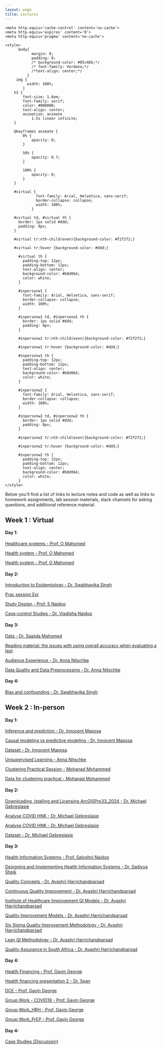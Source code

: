 ```yaml
---
layout: page
title: Lectures
---
```

<html lang="en">
    
<head>
    <meta charset="UTF-8">
     <meta name="viewport" content="width=device-width, initial-scale=1.0"> 

    <meta http-equiv='cache-control' content='no-cache'> 
    <meta http-equiv='expires' content='0'> 
    <meta http-equiv='pragma' content='no-cache'>
  
    <style>
          body{
                margin: 0;
                padding: 0;
                /* background-color: #05c46b;*/
                /* font-family: Verdana;*/
                /*text-align: center;*/
              }
         img {
              width: 100%;
            }
        h3 {
            font-size: 1.6em;
            font-family: serif;
            color: #008000;
            text-align: center;
            animation: animate 
                1.5s linear infinite;
        }
  
        @keyframes animate {
            0% {
                opacity: 0;
            }
  
            50% {
                opacity: 0.7;
            }
  
            100% {
                opacity: 0;
            }
        }
      
        #virtual {
                  font-family: Arial, Helvetica, sans-serif;
                  border-collapse: collapse;
                  width: 100%;
                }

        #virtual td, #virtual th {
          border: 1px solid #ddd;
          padding: 8px;
        }

        #virtual tr:nth-child(even){background-color: #f2f2f2;}

        #virtual tr:hover {background-color: #ddd;}

          #virtual th {
            padding-top: 12px;
            padding-bottom: 12px;
            text-align: center;
            background-color: #b8d064;
            color: white;
          }

          #inpersonw1 {
            font-family: Arial, Helvetica, sans-serif;
            border-collapse: collapse;
            width: 100%;
          }

          #inpersonw1 td, #inpersonw1 th {
            border: 1px solid #ddd;
            padding: 8px;
          }

          #inpersonw1 tr:nth-child(even){background-color: #f2f2f2;}

          #inpersonw1 tr:hover {background-color: #ddd;}

          #inpersonw1 th {
            padding-top: 12px;
            padding-bottom: 12px;
            text-align: center;
            background-color: #b8d064;
            color: white;
          }

          #inpersonw2 {
            font-family: Arial, Helvetica, sans-serif;
            border-collapse: collapse;
            width: 100%;
          }

          #inpersonw2 td, #inpersonw2 th {
            border: 1px solid #ddd;
            padding: 8px;
          }

          #inpersonw2 tr:nth-child(even){background-color: #f2f2f2;}

          #inpersonw2 tr:hover {background-color: #ddd;}

          #inpersonw2 th {
            padding-top: 12px;
            padding-bottom: 12px;
            text-align: center;
            background-color: #b8d064;
            color: white;
          }
    </style>
</head>
  
<body>

Below you'll find a list of links to lecture notes and code as well as links to homework assignments, lab session materials, slack channels for asking questions, and additional reference material.




<h2>Week 1 : Virtual</h2>

<h4> Day 1:</h4>

<a href="https://hscourseukzn2024.github.io/PDFLectures/Healthcare systems 2024.pdf" download> Healthcare systems - Prof. O Mahomed </a> <br>

<a href="https://hscourseukzn2024.github.io/PDFLectures/Health system 2024 .pdf" download> Health system - Prof. O Mahomed </a> <br>

<a href="https://stuukznac-my.sharepoint.com/:p:/g/personal/mohammedm1_ukzn_ac_za/Ec5_biRAxWhDola9Z1MrFc4Bj3xiQNZeTyt-dUKOUjE5UQ?e=K75Y1a" download> Health system - Prof. O Mahomed </a> <br>


<h4> Day 2:</h4>

<a href="https://hscourseukzn2024.github.io/PDFLectures/Introduction to Epidemiology.pdf" download> Introduction to Epidemiology - Dr. Swabhavika Singh </a> <br>

<a href="https://hscourseukzn2024.github.io/PDFLectures/Prac session Epi 20.08.24 - Copy.pdf" download> Prac session Epi </a> <br>

<a href="https://hscourseukzn2024.github.io/PDFLectures/DSI-Health Sytems_ Study Design_Washa Takwimu _Final.pdf" download> Study Design - Prof. S Naidoo </a> <br> 

<a href="https://hscourseukzn2024.github.io/PDFLectures/DSI-Health Sytems_ Case-control Studies.pdf" download> Case-control Studies - Dr. Viadisha Naidoo </a> <br> 


<h4> Day 3:</h4>

<a href="https://hscourseukzn2024.github.io/PDFLectures/screening 2024.pdf" download> Data - Dr. Saajida Mahomed</a> <br>

<a href="https://hscourseukzn2024.github.io/PDFLectures/jgi_30091.pdf" download> Reading material: the issues with using overall accuracy when evaluating a test </a> <br>

<a href="https://hscourseukzn2024.github.io/PDFLectures/Audience Experience.pptx" download> Audience Experience - Dr. Anna Nitschke </a> <br>

<a href="https://hscourseukzn2024.github.io/PDFLectures/Data Quality and Data Preprocessing _ Nitschke.pdf" download> Data Quality and Data Preprocessing - Dr. Anna Nitschke </a> <br>



<h4> Day 4:</h4>

<a href="https://hscourseukzn2024.github.io/PDFLectures/Bias and confounding.pdf" download> Bias and confounding - Dr. Swabhavika Singh </a> <br>


<h2>Week 2 : In-person</h2>

<h4> Day 1:</h4>
<a href="https://hscourseukzn2024.github.io/PDFLectures/Inference-and-predictionv1.pdf" download> Inference and prediction - Dr. Innocent Maposa </a> <br>

<a href="https://hscourseukzn2024.github.io/PDFLectures/Causal-modeling-vs-predictive-modeling.pdf" download> Causal modeling vs predictive modeling - Dr. Innocent Maposa </a> <br>

<a href="https://hscourseukzn2024.github.io/PDFLectures/popdatex.xlsx" download> Dataset - Dr. Innocent Maposa </a> <br>

<a href="https://hscourseukzn2024.github.io/PDFLectures/Unsupervised_Learning_Nitschke.pdf" download> Unsupervised Learning - Anna Nitschke </a> <br>

<a href="https://hscourseukzn2024.github.io/PDFLectures/Clustering_Practical_Session.Rmd" download> Clustering Practical Session - Mohanad Mohammed </a> <br>

<a href="https://hscourseukzn2024.github.io/PDFLectures/clustering_data_final.csv" download> Data for clustering practical - Mohanad Mohammed </a> <br>


<h4> Day 2:</h4>

<a href="https://hscourseukzn2024.github.io/PDFLectures/DownloadingIstallingAndLicensingArcGISPro33_2024.pdf" download> Downloading, Istalling and Licensing ArcGISPro33_2024 - Dr. Michael Gebreslasie </a> <br>

<a href="https://hscourseukzn2024.github.io/PDFLectures/Analyse COVID HNK.docx" download> Analyse COVID HNK - Dr. Michael Gebreslasie </a> <br>

<a href="https://hscourseukzn2024.github.io/PDFLectures/Track virus spread with ArcGIS Insights.docx" download> Analyse COVID HNK - Dr. Michael Gebreslasie </a> <br>

<a href="https://drive.google.com/file/d/1IgoO8kN7e_8o-4lu-0vH-xjaWBNIVkyl/view?usp=drive_link"> Dataset - Dr. Michael Gebreslasie </a> <br>


<h4> Day 3:</h4>

<a href="https://hscourseukzn2024.github.io/PDFLectures/Health Information Systems2024_DSI.pdf" download> Health Information Systems - Prof. Saloshni Naidoo </a> <br>

<a href="https://hscourseukzn2024.github.io/PDFLectures/Designing and Implementing Health Information Systems.pdf" download> Designing and Implementing Health Information Systems - Dr. Sadiyya Sheik </a> <br>

<a href="https://hscourseukzn2024.github.io/PDFLectures/1_Quality Concepts 2024.pdf" download> Quality Concepts - Dr. Avashri Harrichandparsad </a> <br>

<a href="https://hscourseukzn2024.github.io/PDFLectures/2 Continuous Quality Improvement 2024.pdf" download> Continuous Quality Improvement - Dr. Avashri Harrichandparsad </a> <br>

<a href="https://hscourseukzn2024.github.io/PDFLectures/3 Institute of Healthcare Improvement QI Models.pdf" download> Institute of Healthcare Improvement QI Models - Dr. Avashri Harrichandparsad </a> <br>

<a href="https://hscourseukzn2024.github.io/PDFLectures/4_Quality Improvement Models.pdf" download> Quality Improvement Models - Dr. Avashri Harrichandparsad </a> <br>

<a href="https://hscourseukzn2024.github.io/PDFLectures/5_Six Sigma Quality Improvement Methodology.pdf" download> Six Sigma Quality Improvement Methodology - Dr. Avashri Harrichandparsad </a> <br>

<a href="https://hscourseukzn2024.github.io/PDFLectures/6_Lean QI Methodology.pdf" download> Lean QI Methodology - Dr. Avashri Harrichandparsad </a> <br>

<a href="https://hscourseukzn2024.github.io/PDFLectures/7_Quality Assurance in South Africa.pdf" download> Quality Assurance in South Africa - Dr. Avashri Harrichandparsad </a> <br>


<h4> Day 4:</h4>

<a href="https://hscourseukzn2024.github.io/PDFLectures/Session 1_Health Financing_HSS short course_August2024.pdf" download> Health Financing - Prof. Gavin George </a> <br>

<a href="https://hscourseukzn2024.github.io/PDFLectures/Health financing presentation.pdf" download> Health financing presentation 2 - Dr. Sean </a> <br>

<a href="https://hscourseukzn2024.github.io/PDFLectures/Session 3_DCE_HSS short course_August2024.pdf" download> DCE - Prof. Gavin George </a> <br>

<a href="https://hscourseukzn2024.github.io/PDFLectures/Group Work_COVID19.docx" download> Group Work - COVID19 - Prof. Gavin George </a> <br>

<a href="https://hscourseukzn2024.github.io/PDFLectures/Group Work_HRH.docx" download> Group Work_HRH - Prof. Gavin George </a> <br>

<a href="https://hscourseukzn2024.github.io/PDFLectures/Group Work_PrEP.docx" download> Group Work_PrEP - Prof. Gavin George </a> <br>


<h4> Day 4:</h4>

<a href="https://hscourseukzn2024.github.io/PDFLectures/Case Studies.docx" download> Case Studies (Discussion) </a> <br>


<!--



<h5>Groups Presentations</h5>

<a href="https://hscourseukzn.github.io/PDFLectures/Data science QIP vino.pdf" download> Data science QIP - [Dennis - Vincent - Jeroen - Vino] </a> <br>

<a href="https://hscourseukzn.github.io/PDFLectures/ReproHealth_Revive_2023.pdf" download> ReproHealth_Revive_2023 - [Zakia Salod - Castory Munishi - Ayogeboh Epizitone - Khanyisile Nene] </a> <br>

<a href="https://hscourseukzn.github.io/PDFLectures/Health_Horizons_India_2023.pdf" download> Health_Horizons_India_2023 - [Zakia Salod - Nonjabulo Gwala - Castory Munishi - Jeroen Van Lobenstein] </a> <br>

<a href="https://hscourseukzn.github.io/PDFLectures/NCD_ Slides.pdf" download> NCD - [Rebecca - Yakubu - Nonjabulo - Amos] </a> <br>

<a href="https://hscourseukzn.github.io/PDFLectures/Immunisation Group3.pdf" download> Immunisation - [Andile Dlamini - Alex Mutebe - Enock Mwizerwa] </a> <br>


<h4> Day 5:</h4>

<a href="https://hscourseukzn.github.io/PDFLectures/Fundamentals of R.zip" download> Fundamentals of R - Dr. Mohanad</a> <br>


<h4> Day 6:</h4>

<a href="https://hscourseukzn.github.io/PDFLectures/DSI-Africa_quasiexperimental.pdf" download> DSI-Africa Quasi Experimental - Prof. Till </a> <br>

<h4> Day 7:</h4>

<a href="https://hscourseukzn.github.io/PDFLectures/DSI-Africa dimension reduction.pdf" download> Dimension Reduction - Prof. Till </a> <br>

<a href="https://hscourseukzn.github.io/PDFLectures/HS_prac2.Rmd" download> PCA Practical - Dr. Mohanad </a> <br>

<a href="https://hscourseukzn.github.io/PDFLectures/Assets_Data - prac.csv" download> Assets Data - PCA Practical - Dr. Mohanad </a> <br>

<h4> Day 8:</h4>
<a href="https://hscourseukzn.github.io/PDFLectures/DSI-Africa cluster analysis.pdf" download> DSI-Africa cluster analysis - Prof. Till </a> <br>

<a href="https://hscourseukzn.github.io/PDFLectures/clustering_data_final.csv" download> Dataset - Clustering Analysis Practical - Dr. Mohanad </a> <br>

<a href="https://hscourseukzn.github.io/PDFLectures/Clustering Practical Session 3.Rmd" download> Clustering Practical Session 3 - Dr. Mohanad </a> <br>

<a href="https://uc-r.github.io/kmeans_clustering"> Tutorial </a> <br>


<h4> Day 9:</h4>

<a href="https://hscourseukzn.github.io/PDFLectures/Prediction_30Aug23.pdf" download> Prediction - Prof. Till </a> <br>

<a href="https://hscourseukzn.github.io/PDFLectures/Data_group_Prac.csv" download> Dataset - Prediction Practical - Dr. Mohanad </a> <br>

<a href="https://hscourseukzn.github.io/PDFLectures/Prediction - Practical.Rmd" download> Prediction - Practical - Dr. Mohanad </a> <br>

<a href="https://rpubs.com/pmtam/knn"> Tutorial </a> <br>

-->
</body>
</html>



